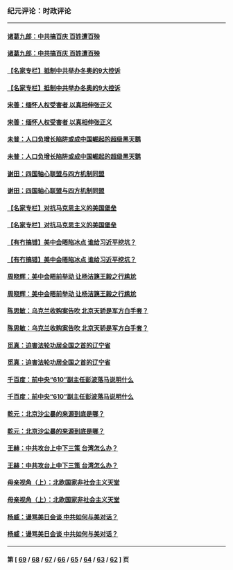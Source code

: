 ### 纪元评论：时政评论
---
#### [诸葛九郎：中共搞百庆 百姓遭百殃](../../pages/nsc1025/n12820720.md) 
#### [诸葛九郎：中共搞百庆 百姓遭百殃](../../pages/nsc1025/n12820720.md) 
#### [【名家专栏】抵制中共举办冬奥的9大控诉](../../pages/nsc1025/n12820100.md) 
#### [【名家专栏】抵制中共举办冬奥的9大控诉](../../pages/nsc1025/n12820100.md) 
#### [宋善：缅怀人权受害者 以真相伸张正义](../../pages/nsc1025/n12820661.md) 
#### [宋善：缅怀人权受害者 以真相伸张正义](../../pages/nsc1025/n12820661.md) 
#### [未普：人口负增长陷阱或成中国崛起的超级黑天鹅](../../pages/nsc1025/n12820631.md) 
#### [未普：人口负增长陷阱或成中国崛起的超级黑天鹅](../../pages/nsc1025/n12820631.md) 
#### [谢田：四国轴心联盟与四方机制同盟](../../pages/nsc1025/n12820566.md) 
#### [谢田：四国轴心联盟与四方机制同盟](../../pages/nsc1025/n12820566.md) 
#### [【名家专栏】对抗马克思主义的美国堡垒](../../pages/nsc1025/n12820071.md) 
#### [【名家专栏】对抗马克思主义的美国堡垒](../../pages/nsc1025/n12820071.md) 
#### [【有冇搞错】美中会晤陷冰点 谁给习近平挖坑？](../../pages/nsc1025/n12818052.md) 
#### [【有冇搞错】美中会晤陷冰点 谁给习近平挖坑？](../../pages/nsc1025/n12818052.md) 
#### [周晓辉：美中会晤前举动 让杨洁篪王毅之行尴尬](../../pages/nsc1025/n12820047.md) 
#### [周晓辉：美中会晤前举动 让杨洁篪王毅之行尴尬](../../pages/nsc1025/n12820047.md) 
#### [陈思敏：乌克兰收购案告吹 北京天骄是军方白手套？](../../pages/nsc1025/n12819553.md) 
#### [陈思敏：乌克兰收购案告吹 北京天骄是军方白手套？](../../pages/nsc1025/n12819553.md) 
#### [觅真：迫害法轮功居全国之首的辽宁省](../../pages/nsc1025/n12819142.md) 
#### [觅真：迫害法轮功居全国之首的辽宁省](../../pages/nsc1025/n12819142.md) 
#### [千百度：前中央“610”副主任彭波落马说明什么](../../pages/nsc1025/n12819079.md) 
#### [千百度：前中央“610”副主任彭波落马说明什么](../../pages/nsc1025/n12819079.md) 
#### [乾元：北京沙尘暴的来源到底是哪？](../../pages/nsc1025/n12818511.md) 
#### [乾元：北京沙尘暴的来源到底是哪？](../../pages/nsc1025/n12818511.md) 
#### [王赫：中共攻台上中下三策 台湾怎么办？](../../pages/nsc1025/n12818465.md) 
#### [王赫：中共攻台上中下三策 台湾怎么办？](../../pages/nsc1025/n12818465.md) 
#### [母亲视角（上）：北欧国家非社会主义天堂](../../pages/nsc1025/n12817375.md) 
#### [母亲视角（上）：北欧国家非社会主义天堂](../../pages/nsc1025/n12817375.md) 
#### [杨威：谩骂美日会谈 中共如何与美对话？](../../pages/nsc1025/n12817811.md) 
#### [杨威：谩骂美日会谈 中共如何与美对话？](../../pages/nsc1025/n12817811.md) 

---
#### 第 [ [69](./69.md) / [68](./68.md) / [67](./67.md) / [66](./66.md) / [65](./65.md) / [64](./64.md) / [63](./63.md) / [62](./62.md) ] 页
